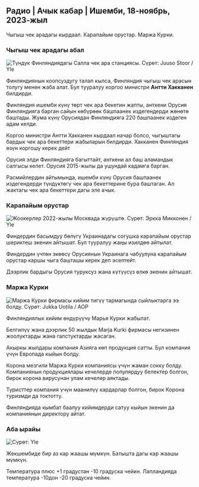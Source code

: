 ## Радио \| Ачык кабар \| Ишемби, 18-ноябрь, 2023-жыл

Чыгыш чек арадагы кырдаал. Карапайым орустар. Маржа Курки.

### Чыгыш чек арадагы абал

![Түндүк Финляндиядагы Салла чек ара станциясы. Сүрөт: Juuso Stoor / Yle](https://images.cdn.yle.fi/image/upload/c_crop,h_3033,w_5392,x_0,y_144/ar_1.777777777777777,c_fill,g_faces,h_102/dq_auto:eco/f_auto/fl_lossy/v1700230392/39-1202451655773834805e)

Финляндиянын коопсуздугу талап кылса, Финляндия чыгыш чек арасын толугу менен жаба алат. Бул тууралуу коргоо министри **Антти Хакканен** билдирди.

Финляндия ишемби күнү төрт чек ара бекетин жапты, анткени Орусия Финляндияга барган сайын көбүрөөк башпаанек издегендерди жөнөтө баштады. Жума күнү Орусиядан Финляндияга 220 башпаанек издеген адам келди.

Коргоо министри Антти Хакканен кырдаал начар болсо, чыгыштагы бардык чек ара бекеттери жабыларын билдирди. Хакканен Финляндия өзүн коргошу керек дейт

Орусия элди Финляндияга багыттайт, анткени ал баш аламандык салгысы келет. Орусия 2015-жылы да ушундай кадамга барган.

Расмийлердин айтымында, ишемби күнү Орусия башпаанек издегендерди түндүктөгү чек ара бекеттерине бура баштаган. Ал жактагы чек ара бекеттери дагы эле ачык.

### Карапайым орустар

![Жоокерлер 2022-жылы Москвада жүрүштө. Сүрөт: Эркка Микконен / Yle](https://images.cdn.yle.fi/image/upload/c_crop,h_2250,w_4000,x_0,y_620/ar_1.777777777777777,h_675,w_1200/dpr_1.0/q_auto:eco/f_auto/fl_lossy/v1652081791/39-9521386278c4035763b)

Финдердин басымдуу бөлүгү Украинадагы согушка карапайым орустар шериктеш экенин айтышат. Бул тууралуу жаңы изилдөө айтылат.

Финдердин үчтөн экөөсү Орусиянын Украинага чабуулуна карапайым орустар каршы чыга башташы керек деп эсептейт.

Дээрлик бардыгы Орусия туруксуз жана күтүүсүз өлкө экенин айтышат.

### Маржа Курки

![Маржа Курки фирмасы кийим тигүү тармагында сыйлыктарга ээ болду. Сүрөт: Jukka Uotila / AOP](https://images.cdn.yle.fi/image/upload/c_crop,h_2089,w_3715,x_1,y_0/ar_1.777777777777777,c_fill,g_faces,h_670,h_1210/q_auto:eco/f_auto/fl_lossy/v1700215518/39-120216565573a69289c3)

Финляндиялык кийим өндүрүүчү Марья Курки жабылат.

Белгилүү жана дээрлик 50 жылдык Marja Kurki фирмасы негизинен жоолуктарды жана галстуктарды жасаган.

Акыркы жылдары компания Азияга көп продукция сатты. Бул компания үчүн Европада кыйын болду.

Корона мезгили Маржа Курки компаниясы үчүн жаман сокку болду. Компаниянын продукциялары кечелерде популярдуу белектер болгон, бирок корона вирусунан улам кечелер аяктады.

Туристтер компания үчүн маанилүү кардарлар болгон, бирок Корона туризмди да токтотту.

Финляндияда кымбат баалуу кийимдерди сатуу кыйын экенин да компаниянын директору айтат.

### Аба ырайы

![ Сүрөт: Yle](https://images.cdn.yle.fi/image/upload/c_crop,h_1080,w_1919,x_0,y_0/ar_1.777777777777777,c_fill,g_faces,h_675,w_1200/d_prq.au:eco/f_auto/fl_lossy/v1700323494/39-12028456558e083321cf)

Жекшембиде бир аз кар жаашы мүмкүн. Батышта дагы кар жаашы мүмкүн.

Температура плюс +1 градустан -10 градуска чейин. Лапландияда температура -10дон -20 градуска чейин.